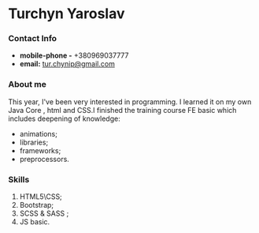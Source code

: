 # Turchyn Yaroslav


### Contact Info
* **mobile-phone -** +380969037777
* **email:** tur.chynip@gmail.com

### About me
This year, I've been very interested in programming. I learned it on my own Java Core , html and CSS.I finished the training course FE basic which includes deepening of knowledge:

 * animations;
 * libraries; 
 * frameworks;
 * preprocessors.

 ### Skills
1. HTML5\CSS;
2. Bootstrap;
3. SCSS & SASS ;
4. JS basic.
